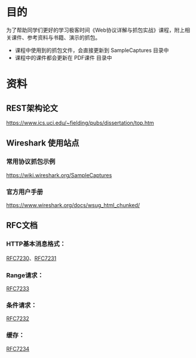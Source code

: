 # 目的
为了帮助同学们更好的学习极客时间《Web协议详解与抓包实战》课程，附上相关课件、参考资料与书籍、演示的抓包。
* 课程中使用到的抓包文件，会直接更新到 SampleCaptures 目录中
* 课程中的课件都会更新在 PDF课件 目录中

# 资料
## REST架构论文
https://www.ics.uci.edu/~fielding/pubs/dissertation/top.htm

## Wireshark 使用站点
### 常用协议抓包示例
https://wiki.wireshark.org/SampleCaptures
### 官方用户手册
https://www.wireshark.org/docs/wsug_html_chunked/

## RFC文档
### HTTP基本消息格式：
[RFC7230](https://tools.ietf.org/html/rfc7230 "RFC7230")、[RFC7231](https://tools.ietf.org/html/rfc7231 "RFC7231")
### Range请求：
[RFC7233](https://tools.ietf.org/html/rfc7233 "RFC7233")
### 条件请求：
[RFC7232](https://tools.ietf.org/html/rfc7232 "RFC7232")
### 缓存：
[RFC7234](https://tools.ietf.org/html/rfc7234 "RFC7234")

